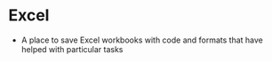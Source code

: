 # Excel
* A place to save Excel workbooks with code and formats that have helped with particular tasks
